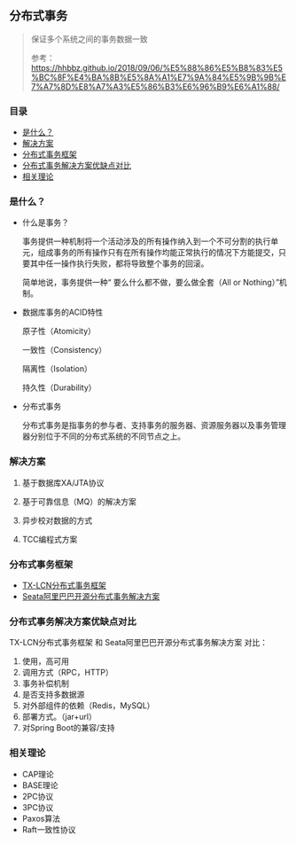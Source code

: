 ## 分布式事务 

> 保证多个系统之间的事务数据一致
> 
> 参考：  https://hhbbz.github.io/2018/09/06/%E5%88%86%E5%B8%83%E5%BC%8F%E4%BA%8B%E5%8A%A1%E7%9A%84%E5%9B%9B%E7%A7%8D%E8%A7%A3%E5%86%B3%E6%96%B9%E6%A1%88/

### 目录
* [是什么？](#是什么？)
* [解决方案](#解决方案)
* [分布式事务框架](#分布式事务框架)
* [分布式事务解决方案优缺点对比](#分布式事务解决方案优缺点对比)
* [相关理论](#相关理论)


### 是什么？

* 什么是事务？

    事务提供一种机制将一个活动涉及的所有操作纳入到一个不可分割的执行单元，组成事务的所有操作只有在所有操作均能正常执行的情况下方能提交，只要其中任一操作执行失败，都将导致整个事务的回滚。

    简单地说，事务提供一种“ 要么什么都不做，要么做全套（All or Nothing）”机制。

* 数据库事务的ACID特性

    原子性（Atomicity）
    
    一致性（Consistency）
    
    隔离性（Isolation）
    
    持久性（Durability）
    
* 分布式事务

    分布式事务是指事务的参与者、支持事务的服务器、资源服务器以及事务管理器分别位于不同的分布式系统的不同节点之上。

### 解决方案

1. 基于数据库XA/JTA协议

2. 基于可靠信息（MQ）的解决方案

3. 异步校对数据的方式

4. TCC编程式方案

### 分布式事务框架

* [TX-LCN分布式事务框架](../Component/TX-LCN.md)
* [Seata阿里巴巴开源分布式事务解决方案](../Component/SOFAStack/Seata.md)

### 分布式事务解决方案优缺点对比

TX-LCN分布式事务框架 和 Seata阿里巴巴开源分布式事务解决方案 对比：
1. 使用，高可用
2. 调用方式（RPC，HTTP）
3. 事务补偿机制
4. 是否支持多数据源
5. 对外部组件的依赖（Redis，MySQL）
6. 部署方式。（jar+url）
7. 对Spring Boot的兼容/支持

### 相关理论

* CAP理论
* BASE理论
* 2PC协议
* 3PC协议
* Paxos算法
* Raft一致性协议



